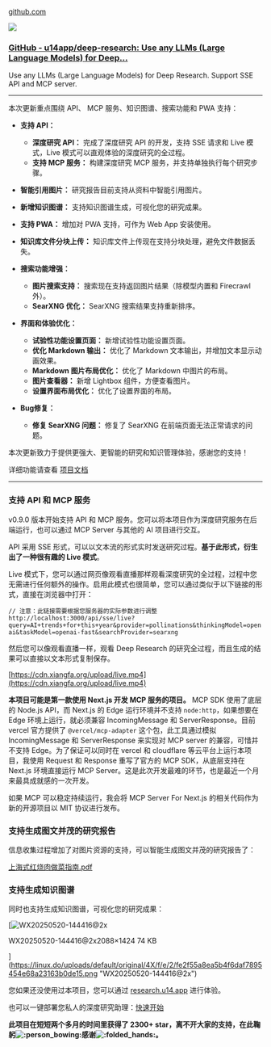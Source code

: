 [github.com](https://github.com/u14app/deep-research)

![](https://linux.do/uploads/default/optimized/4X/5/d/8/5d8992fd1368858310ec2d6f5da74e1e21d6f941_2_690x344.png)

### [GitHub - u14app/deep-research: Use any LLMs (Large Language Models) for Deep...](https://github.com/u14app/deep-research)

Use any LLMs (Large Language Models) for Deep Research. Support SSE API and MCP server.

* * *

本次更新重点围绕 API、 MCP 服务、知识图谱、搜索功能和 PWA 支持：

*   **支持 API：**
    
    *   **深度研究 API：** 完成了深度研究 API 的开发，支持 SSE 请求和 Live 模式，Live 模式可以直观体验的深度研究的全过程。
    *   **支持 MCP 服务：** 构建深度研究 MCP 服务，并支持单独执行每个研究步骤。
*   **智能引用图片：** 研究报告目前支持从资料中智能引用图片。
    
*   **新增知识图谱：** 支持知识图谱生成，可视化您的研究成果。
    
*   **支持 PWA：** 增加对 PWA 支持，可作为 Web App 安装使用。
    
*   **知识库文件分块上传：** 知识库文件上传现在支持分块处理，避免文件数据丢失。
    
*   **搜索功能增强：**
    
    *   **图片搜索支持：** 搜索现在支持返回图片结果（除模型内置和 Firecrawl 外）。
    *   **SearXNG 优化：** SearXNG 搜索结果支持重新排序。
*   **界面和体验优化：**
    
    *   **试验性功能设置页面：** 新增试验性功能设置页面。
    *   **优化 Markdown 输出：** 优化了 Markdown 文本输出，并增加文本显示动画效果。
    *   **Markdown 图片布局优化：** 优化了 Markdown 中图片的布局。
    *   **图片查看器：** 新增 Lightbox 组件，方便查看图片。
    *   **设置界面布局优化：** 优化了设置界面的布局。
*   **Bug修复：**
    
    *   **修复 SearXNG 问题：** 修复了 SearXNG 在前端页面无法正常请求的问题。

本次更新致力于提供更强大、更智能的研究和知识管理体验，感谢您的支持！

详细功能请查看 [项目文档](https://github.com/u14app/deep-research)

* * *

### [](#p-6005302-api-mcp-1)支持 API 和 MCP 服务

v0.9.0 版本开始支持 API 和 MCP 服务。您可以将本项目作为深度研究服务在后端运行，也可以通过 MCP Server 与其他的 AI 项目进行交互。

API 采用 SSE 形式，可以以文本流的形式实时发送研究过程。**基于此形式，衍生出了一种很有趣的 Live 模式**。

Live 模式下，您可以通过网页像观看直播那样观看深度研究的全过程，过程中您无需进行任何额外的操作。启用此模式也很简单，您可以通过类似于以下链接的形式，直接在浏览器中打开：

`// 注意：此链接需要根据您服务器的实际参数进行调整 http://localhost:3000/api/sse/live?query=AI+trends+for+this+year&provider=pollinations&thinkingModel=openai&taskModel=openai-fast&searchProvider=searxng` 

然后您可以像观看直播一样，观看 Deep Research 的研究全过程，而且生成的结果可以直接以文本形式复制保存。

 [https://cdn.xiangfa.org/upload/live.mp4](https://cdn.xiangfa.org/upload/live.mp4)

**本项目可能是第一款使用 Next.js 开发 MCP 服务的项目。** MCP SDK 使用了底层的 Node.js API，而 Next.js 的 Edge 运行环境并不支持 `node:http`，如果想要在 Edge 环境上运行，就必须兼容 IncomingMessage 和 ServerResponse。目前 vercel 官方提供了 `@vercel/mcp-adapter` 这个包，此工具通过模拟 IncomingMessage 和 ServerResponse 来实现对 MCP server 的兼容，可惜并不支持 Edge。为了保证可以同时在 vercel 和 cloudflare 等云平台上运行本项目，我使用 Request 和 Response 重写了官方的 MCP SDK，从底层支持在 Next.js 环境直接运行 MCP Server。这是此次开发最难的环节，也是最近一个月来最具成就感的一次开发。

如果 MCP 可以稳定持续运行，我会将 MCP Server For Next.js 的相关代码作为新的开源项目以 MIT 协议进行发布。

### [](#p-6005302-h-2)支持生成图文并茂的研究报告

信息收集过程增加了对图片资源的支持，可以智能生成图文并茂的研究报告了：

[上海式红烧肉做菜指南.pdf](/uploads/short-url/r0UWnjr0GSRrHp8WZThAoRd1Pk0.pdf)

### [](#p-6005302-h-3)支持生成知识图谱

同时也支持生成知识图谱，可视化您的研究成果：

[![WX20250520-144416@2x](https://linux.do/uploads/default/optimized/4X/f/e/2/fe2f55a8ea5b4f6daf7895454e68a23163b0de15_2_690x470.png)

WX20250520-144416@2x2088×1424 74 KB

](https://linux.do/uploads/default/original/4X/f/e/2/fe2f55a8ea5b4f6daf7895454e68a23163b0de15.png "WX20250520-144416@2x")

您如果还没使用过本项目，您可以通过 [research.u14.app](https://research.u14.app/) 进行体验。

也可以一键部署您私人的深度研究助理：[快速开始](https://github.com/u14app/deep-research?tab=readme-ov-file#use-free-gemini-recommend)

**此项目在短短两个多月的时间里获得了 2300+ star，离不开大家的支持，在此鞠躬![:person_bowing:](https://linux.do/images/emoji/twemoji/person_bowing.png?v=14 ":person_bowing:")感谢![:folded_hands:](https://linux.do/images/emoji/twemoji/folded_hands.png?v=14 ":folded_hands:")。**